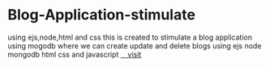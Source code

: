 # Blog-Application-stimulate
using ejs,node,html and css
this is created to stimulate a blog application using mogodb 
where we can create update and delete blogs
using ejs node mongodb html css and javascript
<a href="https://blog-app-stimulate.herokuapp.com/">&emsp;visit</a>

